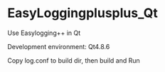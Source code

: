 # EasyLoggingplusplus_Qt
Use Easylogging++ in Qt

Development environment: Qt4.8.6

Copy log.conf to build dir, then build and Run
